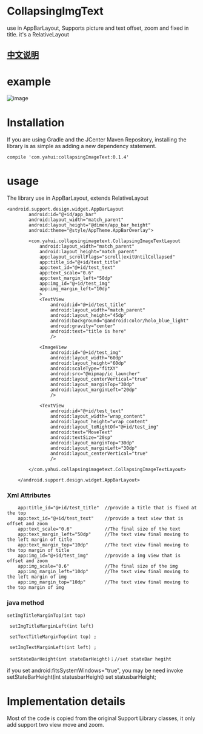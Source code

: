 # CollapsingImgText
use in AppBarLayout, Supports picture and text offset, zoom and fixed in title. it's a RelativeLayout

## [中文说明](http://www.jianshu.com/p/28daad1a1e94)

# example
![image](https://github.com/hu5080126/CollapsingImgText/blob/master/readmeImg/collapsing.gif)

# Installation
If you are using Gradle and the JCenter Maven Repository, installing the library is as simple as adding a new dependency statement.

```
compile 'com.yahui:collapsingImageText:0.1.4'
```

# usage
The library use in AppBarLayout, extends RelativeLayout 
```
<android.support.design.widget.AppBarLayout
        android:id="@+id/app_bar"
        android:layout_width="match_parent"
        android:layout_height="@dimen/app_bar_height"
        android:theme="@style/AppTheme.AppBarOverlay">

        <com.yahui.collapsingimagetext.CollapsingImageTextLayout
            android:layout_width="match_parent"
            android:layout_height="match_parent"
            app:layout_scrollFlags="scroll|exitUntilCollapsed"
            app:title_id="@+id/test_title"
            app:text_id="@+id/test_text"
            app:text_scale="0.6"
            app:text_margin_left="50dp"
            app:img_id="@+id/test_img"
            app:img_margin_left="10dp"
            >
            <TextView
                android:id="@+id/test_title"
                android:layout_width="match_parent"
                android:layout_height="45dp"
                android:background="@android:color/holo_blue_light"
                android:gravity="center"
                android:text="title is here"
                />

            <ImageView
                android:id="@+id/test_img"
                android:layout_width="60dp"
                android:layout_height="60dp"
                android:scaleType="fitXY"
                android:src="@mipmap/ic_launcher"
                android:layout_centerVertical="true"
                android:layout_marginTop="30dp"
                android:layout_marginLeft="20dp"
                />

            <TextView
                android:id="@+id/test_text"
                android:layout_width="wrap_content"
                android:layout_height="wrap_content"
                android:layout_toRightOf="@+id/test_img"
                android:text="MoveText"
                android:textSize="20sp"
                android:layout_marginTop="30dp"
                android:layout_marginLeft="30dp"
                android:layout_centerVertical="true"
                />

        </com.yahui.collapsingimagetext.CollapsingImageTextLayout>
       
    </android.support.design.widget.AppBarLayout>
```
### Xml Attributes
```
    app:title_id="@+id/test_title"  //provide a title that is fixed at the top
    app:text_id="@+id/test_text"    //provide a text view that is offset and zoom
    app:text_scale="0.6"            //The final size of the text
    app:text_margin_left="50dp"     //The text view final moving to the left margin of title
    app:text_margin_top="10dp"      //The text view final moving to the top margin of title
    app:img_id="@+id/test_img"      //provide a img view that is offset and zoom
    app:img_scale="0.6"             //The final size of the img
    app:img_margin_left="10dp"      //The text view final moving to the left margin of img
    app:img_margin_top="10dp"       //The text view final moving to the top margin of img
```
### java method
```
setImgTitleMarginTop(int top)
    
 setImgTitleMarginLeft(int left)
    
 setTextTitleMarginTop(int top) ;
    
 setImgTextMarginLeft(int left) ;

 setStateBarHeight(int stateBarHeight)；//set stateBar hegiht
```
if you set  android:fitsSystemWindows="true", you may be need invoke setStateBarHeight(int statusbarHeight) set statusbarHeight;

# Implementation details
Most of the code is copied from the original Support Library classes, it only add support two view move and zoom.
